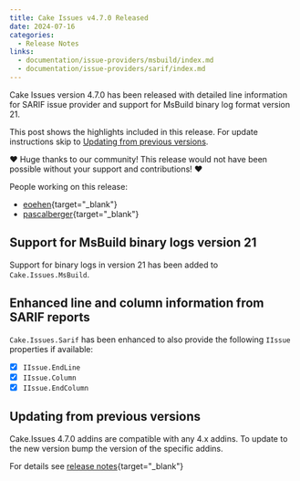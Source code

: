 ```yaml
---
title: Cake Issues v4.7.0 Released
date: 2024-07-16
categories:
  - Release Notes
links:
  - documentation/issue-providers/msbuild/index.md
  - documentation/issue-providers/sarif/index.md
---
```


Cake Issues version 4.7.0 has been released with detailed line information for SARIF issue provider and 
support for MsBuild binary log format version 21.

<!-- more -->

This post shows the highlights included in this release.
For update instructions skip to [Updating from previous versions](#updating-from-previous-versions).

❤ Huge thanks to our community! This release would not have been possible without your support and contributions! ❤

People working on this release:

* [eoehen](https://github.com/eoehen){target="_blank"}
* [pascalberger](https://github.com/pascalberger){target="_blank"}

## Support for MsBuild binary logs version 21

Support for binary logs in version 21 has been added to `Cake.Issues.MsBuild`.

## Enhanced line and column information from SARIF reports

`Cake.Issues.Sarif` has been enhanced to also provide the following `IIssue` properties if available:

- [x] `IIssue.EndLine`
- [x] `IIssue.Column`
- [x] `IIssue.EndColumn`

## Updating from previous versions

Cake.Issues 4.7.0 addins are compatible with any 4.x addins.
To update to the new version bump the version of the specific addins.

For details see [release notes](https://github.com/cake-contrib/Cake.Issues/releases/tag/4.7.0){target="_blank"}
